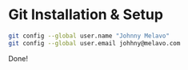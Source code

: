 # Git Installation & Setup
```sh
git config --global user.name "Johnny Melavo"
git config --global user.email johhny@melavo.com
```

Done!
